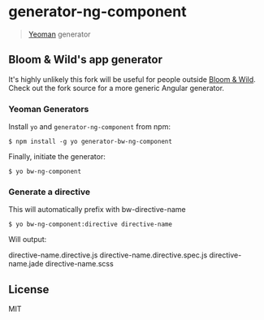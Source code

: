 # generator-ng-component

> [Yeoman](http://yeoman.io) generator


## Bloom & Wild's app generator

It's highly unlikely this fork will be useful for people outside [Bloom & Wild](http://bloomandwild.com). Check out the fork source for a more generic Angular generator.

### Yeoman Generators

Install `yo` and `generator-ng-component` from npm:

```
$ npm install -g yo generator-bw-ng-component
```

Finally, initiate the generator:

```
$ yo bw-ng-component
```

### Generate a directive
This will automatically prefix with bw-directive-name

```
$ yo bw-ng-component:directive directive-name
```
Will output:

directive-name.directive.js
directive-name.directive.spec.js
directive-name.jade
directive-name.scss

## License

MIT
